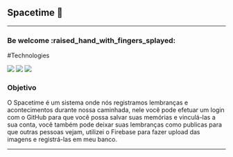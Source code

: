 <h2>Spacetime 🚀</h2>

<hr/>

<h3>Be welcome :raised_hand_with_fingers_splayed:</h3>

#Technologies
<p>
  <img src="https://img.shields.io/badge/React Native-61DAFB.svg?style=for-the-badge&logo=React&logoColor=black" />
  <img src="https://img.shields.io/badge/TypeScript-3178C6.svg?style=for-the-badge&logo=TypeScript&logoColor=white" />
  <img src="https://img.shields.io/badge/Tailwind%20CSS-06B6D4.svg?style=for-the-badge&logo=Tailwind-CSS&logoColor=white" />
</p>

<h3>Objetivo</h3>

<P>
  O Spacetime é um sistema onde nós registramos lembranças e acontecimentos durante nossa caminhada, nele você pode efetuar
  um login com o GitHub para que você possa salvar suas memórias e vinculá-las a sua conta, você também pode deixar suas lembranças como
  publicas para que outras pessoas vejam, utilizei o Firebase para fazer upload das imagens e registrá-las em meu banco.
</p>

<hr/>

